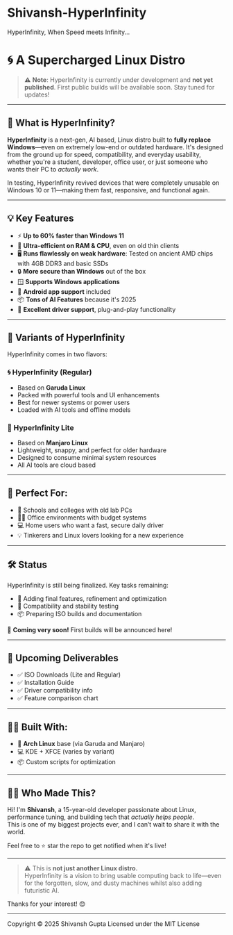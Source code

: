 # Shivansh-HyperInfinity
HyperInfinity, When Speed meets Infinity...

# 🌀 A Supercharged Linux Distro

> ⚠️ **Note**: HyperInfinity is currently under development and **not yet published**. First public builds will be available soon. Stay tuned for updates!

---

## 🚀 What is HyperInfinity?

**HyperInfinity** is a next-gen, AI based, Linux distro built to **fully replace Windows**—even on extremely low-end or outdated hardware. It's designed from the ground up for speed, compatibility, and everyday usability, whether you're a student, developer, office user, or just someone who wants their PC to *actually work*.

In testing, HyperInfinity revived devices that were completely unusable on Windows 10 or 11—making them fast, responsive, and functional again.

---

## 💡 Key Features

- ⚡ **Up to 60% faster than Windows 11**
- 🧠 **Ultra-efficient on RAM & CPU**, even on old thin clients
- 🖥️ **Runs flawlessly on weak hardware**: Tested on ancient AMD chips with 4GB DDR3 and basic SSDs
- 🔒 **More secure than Windows** out of the box
- 🪟 **Supports Windows applications**
- 📱 **Android app support** included
- 📦 **Tons of AI Features** because it's 2025
- 📶 **Excellent driver support**, plug-and-play functionality

---

## 🧱 Variants of HyperInfinity

HyperInfinity comes in two flavors:

### 🌀 HyperInfinity (Regular)
- Based on **Garuda Linux**
- Packed with powerful tools and UI enhancements
- Best for newer systems or power users
- Loaded with AI tools and offline models

### 🌿 HyperInfinity Lite
- Based on **Manjaro Linux**
- Lightweight, snappy, and perfect for older hardware
- Designed to consume minimal system resources
- All AI tools are cloud based

---

## 🏫 Perfect For:

- 🏢 Schools and colleges with old lab PCs  
- 👨‍💼 Office environments with budget systems  
- 💻 Home users who want a fast, secure daily driver  
- 💡 Tinkerers and Linux lovers looking for a new experience

---

## 🛠️ Status

HyperInfinity is still being finalized. Key tasks remaining:
- 🔧 Adding final features, refinement and optimization
- 🧪 Compatibility and stability testing
- 📦 Preparing ISO builds and documentation

👀 **Coming very soon!** First builds will be announced here!

---

## 📁 Upcoming Deliverables

- ✅ ISO Downloads (Lite and Regular)
- ✅ Installation Guide
- ✅ Driver compatibility info
- ✅ Feature comparison chart

---

## 🧑‍💻 Built With:

- 🐧 **Arch Linux** base (via Garuda and Manjaro)
- 💻 KDE + XFCE (varies by variant)
- 📦 Custom scripts for optimization

---

## 🙋‍♂️ Who Made This?

Hi! I'm **Shivansh**, a 15-year-old developer passionate about Linux, performance tuning, and building tech that *actually helps people*.  
This is one of my biggest projects ever, and I can’t wait to share it with the world.

Feel free to ⭐ star the repo to get notified when it's live!

---

> ⚠️ This is **not just another Linux distro.**  
> HyperInfinity is a vision to bring usable computing back to life—even for the forgotten, slow, and dusty machines whilst also adding futuristic AI.

Thanks for your interest! 😊

---

Copyright © 2025 Shivansh Gupta
Licensed under the MIT License
